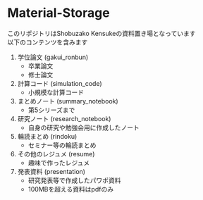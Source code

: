 # Material-Storage
このリポジトリはShobuzako Kensukeの資料置き場となっています<br>
以下のコンテンツを含みます
1. 学位論文 (gakui_ronbun)
    - 卒業論文
    - 修士論文
1. 計算コード (simulation_code)
    - 小規模な計算コード
1. まとめノート (summary_notebook)
    - 第5シリーズまで
1. 研究ノート (research_notebook)
    - 自身の研究や勉強会用に作成したノート
1. 輪読まとめ (rindoku)
    - セミナー等の輪読まとめ
1. その他のレジュメ (resume)
    - 趣味で作ったレジュメ
1. 発表資料 (presentation)
    - 研究発表等で作成したパワポ資料
    - 100MBを超える資料はpdfのみ
